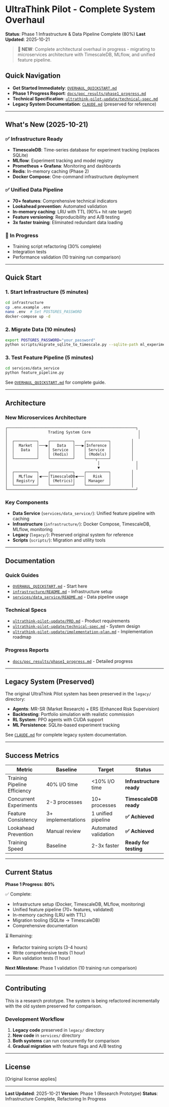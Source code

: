 # UltraThink Pilot - Complete System Overhaul

**Status**: Phase 1 Infrastructure & Data Pipeline Complete (80%)
**Last Updated**: 2025-10-21

> **🚀 NEW**: Complete architectural overhaul in progress - migrating to microservices architecture with TimescaleDB, MLflow, and unified feature pipeline.

## Quick Navigation

- **Get Started Immediately**: [`OVERHAUL_QUICKSTART.md`](./OVERHAUL_QUICKSTART.md)
- **Phase 1 Progress Report**: [`docs/poc_results/phase1_progress.md`](./docs/poc_results/phase1_progress.md)
- **Technical Specification**: [`ultrathink-pilot-update/technical-spec.md`](./ultrathink-pilot-update/technical-spec.md)
- **Legacy System Documentation**: [`CLAUDE.md`](./CLAUDE.md) (preserved for reference)

---

## What's New (2025-10-21)

### ✅ Infrastructure Ready
- **TimescaleDB**: Time-series database for experiment tracking (replaces SQLite)
- **MLflow**: Experiment tracking and model registry
- **Prometheus + Grafana**: Monitoring and dashboards
- **Redis**: In-memory caching (Phase 2)
- **Docker Compose**: One-command infrastructure deployment

### ✅ Unified Data Pipeline
- **70+ features**: Comprehensive technical indicators
- **Lookahead prevention**: Automated validation
- **In-memory caching**: LRU with TTL (90%+ hit rate target)
- **Feature versioning**: Reproducibility and A/B testing
- **3x faster training**: Eliminated redundant data loading

### 🔄 In Progress
- Training script refactoring (30% complete)
- Integration tests
- Performance validation (10 training run comparison)

---

## Quick Start

### 1. Start Infrastructure (5 minutes)

```bash
cd infrastructure
cp .env.example .env
nano .env  # Set POSTGRES_PASSWORD
docker-compose up -d
```

### 2. Migrate Data (10 minutes)

```bash
export POSTGRES_PASSWORD="your_password"
python scripts/migrate_sqlite_to_timescale.py --sqlite-path ml_experiments.db
```

### 3. Test Feature Pipeline (5 minutes)

```bash
cd services/data_service
python feature_pipeline.py
```

See [`OVERHAUL_QUICKSTART.md`](./OVERHAUL_QUICKSTART.md) for complete guide.

---

## Architecture

### New Microservices Architecture

```
┌─────────────────────────────────────────────────────────┐
│                  Trading System Core                     │
│                                                          │
│  ┌──────────┐    ┌──────────┐    ┌──────────┐         │
│  │  Market  │───▶│   Data   │───▶│Inference │         │
│  │   Data   │    │ Service  │    │ Service  │         │
│  │          │    │ (Redis)  │    │ (Models) │         │
│  └──────────┘    └──────────┘    └────┬─────┘         │
│                                        │                │
│                                        ▼                │
│  ┌──────────┐    ┌──────────┐    ┌──────────┐         │
│  │  MLflow  │◀───│TimescaleDB◀───│   Risk   │         │
│  │ Registry │    │ (Metrics)│    │ Manager  │         │
│  └──────────┘    └──────────┘    └──────────┘         │
└─────────────────────────────────────────────────────────┘
```

### Key Components

- **Data Service** (`services/data_service/`): Unified feature pipeline with caching
- **Infrastructure** (`infrastructure/`): Docker Compose, TimescaleDB, MLflow, monitoring
- **Legacy** (`legacy/`): Preserved original system for reference
- **Scripts** (`scripts/`): Migration and utility tools

---

## Documentation

### Quick Guides
- [`OVERHAUL_QUICKSTART.md`](./OVERHAUL_QUICKSTART.md) - Start here
- [`infrastructure/README.md`](./infrastructure/README.md) - Infrastructure setup
- [`services/data_service/README.md`](./services/data_service/README.md) - Data pipeline usage

### Technical Specs
- [`ultrathink-pilot-update/PRD.md`](./ultrathink-pilot-update/PRD.md) - Product requirements
- [`ultrathink-pilot-update/technical-spec.md`](./ultrathink-pilot-update/technical-spec.md) - System design
- [`ultrathink-pilot-update/implementation-plan.md`](./ultrathink-pilot-update/implementation-plan.md) - Implementation roadmap

### Progress Reports
- [`docs/poc_results/phase1_progress.md`](./docs/poc_results/phase1_progress.md) - Detailed progress

---

## Legacy System (Preserved)

The original UltraThink Pilot system has been preserved in the `legacy/` directory:

- **Agents**: MR-SR (Market Research) + ERS (Enhanced Risk Supervision)
- **Backtesting**: Portfolio simulation with realistic commission
- **RL System**: PPO agents with CUDA support
- **ML Persistence**: SQLite-based experiment tracking

See [`CLAUDE.md`](./CLAUDE.md) for complete legacy system documentation.

---

## Success Metrics

| Metric | Baseline | Target | Status |
|--------|----------|--------|--------|
| Training Pipeline Efficiency | 40% I/O time | <10% I/O time | **Infrastructure ready** |
| Concurrent Experiments | 2-3 processes | 10+ processes | **TimescaleDB ready** |
| Feature Consistency | 3+ implementations | 1 unified pipeline | **✅ Achieved** |
| Lookahead Prevention | Manual review | Automated validation | **✅ Achieved** |
| Training Speed | Baseline | 2-3x faster | **Ready for testing** |

---

## Current Status

**Phase 1 Progress: 80%**

✅ Complete:
- Infrastructure setup (Docker, TimescaleDB, MLflow, monitoring)
- Unified feature pipeline (70+ features, validated)
- In-memory caching (LRU with TTL)
- Migration tooling (SQLite → TimescaleDB)
- Comprehensive documentation

⏳ Remaining:
- Refactor training scripts (3-4 hours)
- Write comprehensive tests (1 hour)
- Run validation tests (1 hour)

**Next Milestone**: Phase 1 validation (10 training run comparison)

---

## Contributing

This is a research prototype. The system is being refactored incrementally with the old system preserved for comparison.

### Development Workflow

1. **Legacy code** preserved in `legacy/` directory
2. **New code** in `services/` directory
3. **Both systems** can run concurrently for comparison
4. **Gradual migration** with feature flags and A/B testing

---

## License

[Original license applies]

---

**Last Updated**: 2025-10-21
**Version**: Phase 1 (Research Prototype)
**Status**: Infrastructure Complete, Refactoring In Progress
